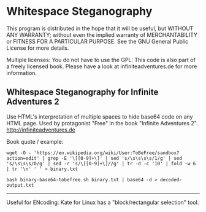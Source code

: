 # Whitespace Steganography

This program is distributed in the hope that it will be useful,
but WITHOUT ANY WARRANTY; without even the implied warranty of
MERCHANTABILITY or FITNESS FOR A PARTICULAR PURPOSE.  See the
GNU General Public License for more details.

Multiple licenses: You do not have to use the GPL: This code is also part of a freely licensed book. Please have a look at infiniteadventures.de for more information.

## Whitespace Steganography for Infinite Adventures 2

Use HTML's interpretation of multiple spaces to hide base64 code on any HTML page. Used by protagonist "Free" in the book "Infinite Adventures 2". http://infiniteadventures.de

Book quote / example:

    wget -O - 'https://en.wikipedia.org/wiki/User:ToBeFree/sandbox?action=edit' | grep -E '\[[0-9]+\]' | sed 's/\s\s\s\s/1/g' | sed 's/\s\s\s/0/g' | sed -r 's/\[[0-9]+\]//g' | tr -d -c '10' | fold -w 6 | tr '\n' ' ' > binary.txt

    bash binary-base64-tobefree.sh binary.txt | base64 -d > decoded-output.txt

----

Useful for ENcoding: Kate for Linux has a "block/rectangular selection" tool.

